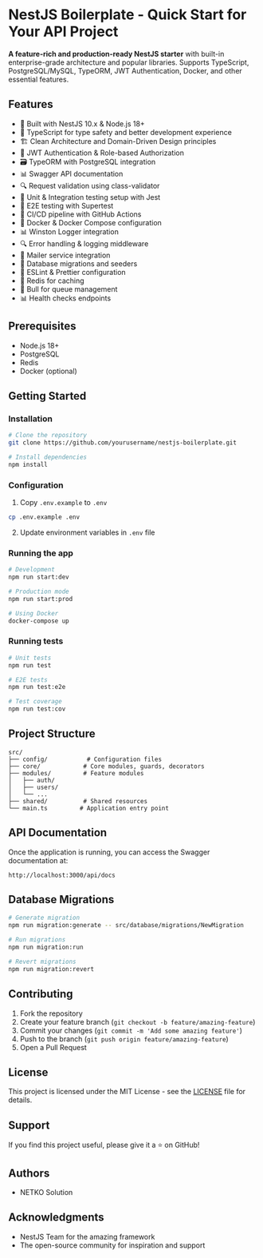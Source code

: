 # NestJS Boilerplate - Quick Start for Your API Project

**A feature-rich and production-ready NestJS starter** with built-in enterprise-grade architecture and popular libraries. Supports TypeScript, PostgreSQL/MySQL, TypeORM, JWT Authentication, Docker, and other essential features.

## Features

- 🚀 Built with NestJS 10.x & Node.js 18+
- 📝 TypeScript for type safety and better development experience
- 🏗️ Clean Architecture and Domain-Driven Design principles
- 🔐 JWT Authentication & Role-based Authorization
- 🗃️ TypeORM with PostgreSQL integration
- 📊 Swagger API documentation
- 🔍 Request validation using class-validator
- 🎯 Unit & Integration testing setup with Jest
- 📝 E2E testing with Supertest
- 🔄 CI/CD pipeline with GitHub Actions
- 🐳 Docker & Docker Compose configuration
- 📊 Winston Logger integration
- 🔍 Error handling & logging middleware
- 📧 Mailer service integration
- 🔄 Database migrations and seeders
- 📝 ESLint & Prettier configuration
- 💾 Redis for caching
- 🔄 Bull for queue management
- 📊 Health checks endpoints

## Prerequisites

- Node.js 18+
- PostgreSQL
- Redis
- Docker (optional)

## Getting Started

### Installation

```bash
# Clone the repository
git clone https://github.com/yourusername/nestjs-boilerplate.git

# Install dependencies
npm install
```

### Configuration

1. Copy `.env.example` to `.env`
```bash
cp .env.example .env
```

2. Update environment variables in `.env` file

### Running the app

```bash
# Development
npm run start:dev

# Production mode
npm run start:prod

# Using Docker
docker-compose up
```

### Running tests

```bash
# Unit tests
npm run test

# E2E tests
npm run test:e2e

# Test coverage
npm run test:cov
```

## Project Structure

```
src/
├── config/           # Configuration files
├── core/            # Core modules, guards, decorators
├── modules/         # Feature modules
│   ├── auth/       
│   ├── users/      
│   └── ...         
├── shared/          # Shared resources
└── main.ts         # Application entry point
```

## API Documentation

Once the application is running, you can access the Swagger documentation at:
```
http://localhost:3000/api/docs
```

## Database Migrations

```bash
# Generate migration
npm run migration:generate -- src/database/migrations/NewMigration

# Run migrations
npm run migration:run

# Revert migrations
npm run migration:revert
```

## Contributing

1. Fork the repository
2. Create your feature branch (`git checkout -b feature/amazing-feature`)
3. Commit your changes (`git commit -m 'Add some amazing feature'`)
4. Push to the branch (`git push origin feature/amazing-feature`)
5. Open a Pull Request

## License

This project is licensed under the MIT License - see the [LICENSE](LICENSE) file for details.

## Support

If you find this project useful, please give it a ⭐️ on GitHub!

## Authors

- NETKO Solution

## Acknowledgments

- NestJS Team for the amazing framework
- The open-source community for inspiration and support
